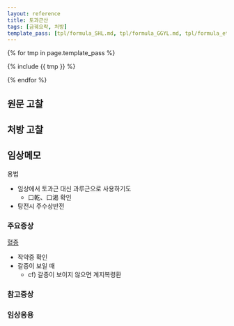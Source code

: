 ```yaml
---
layout: reference
title: 토과근산
tags: [금궤요략, 처방]
template_pass: [tpl/formula_SHL.md, tpl/formula_GGYL.md, tpl/formula_etc.md]
---
```


{% for tmp in page.template_pass %}

{% include {{ tmp }} %}

{% endfor %}

## 원문 고찰

## 처방 고찰


## 임상메모

용법
* 임상에서 토과근 대신 과루근으로 사용하기도
  - 口乾、口渴 확인
* 탕전시 주수상반전

### 주요증상

[혈증]({{site.sympurl}}/혈증)
* 작약증 확인
* 갈증이 보일 때
  - cf) 갈증이 보이지 않으면 계지복령환


### 참고증상


### 임상응용
